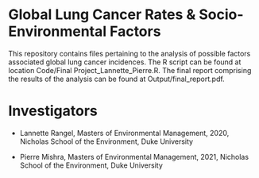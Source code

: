 # Global Lung Cancer Rates & Socio-Environmental Factors
This repository contains files pertaining to the analysis of possible factors associated global lung cancer incidences. The R script can be found at location Code/Final Project_Lannette_Pierre.R. The final report comprising the results of the analysis can be found at Output/final_report.pdf. 

# Investigators

* Lannette Rangel, Masters of Environmental Management, 2020, Nicholas School of the Environment, Duke University

* Pierre Mishra, Masters of Environmental Management, 2021, Nicholas School of the Environment, Duke University
